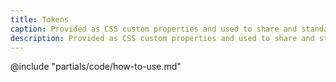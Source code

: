 ```yaml
---
title: Tokens
caption: Provided as CSS custom properties and used to share and standardize foundation styles.
description: Provided as CSS custom properties and used to share and standardize foundation styles.
---
```


<section data-tab="Library">
  <Doc::TokensList
    @groupedTokens={{this.filteredGroupedTokens}}
    @searchQuery={{this.searchQuery}}
    @searchTokens={{this.searchTokens}}
  />
</section>

<section data-tab="Code">
  @include "partials/code/how-to-use.md"
</section>
